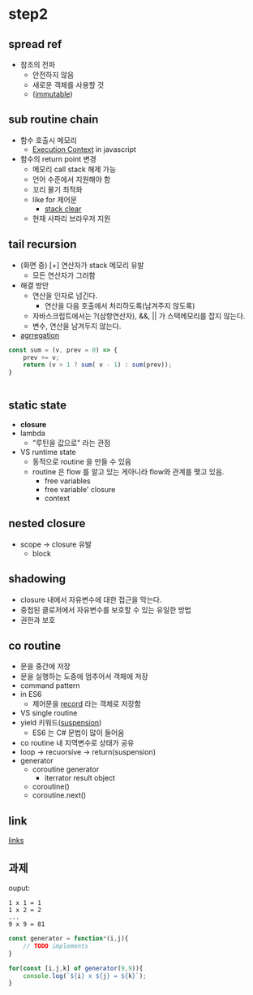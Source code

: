 # step2

## spread ref

* 참조의 전파
    * 안전하지 않음
    * 새로운 객체를 사용할 것
    * ([immutable](#))

## sub routine chain

* 함수 호출시 메모리
    * [Execution Context](#) in javascript
* 함수의 return point 변경
    * 메모리 call stack 해제 가능
    * 언어 수준에서 지원해야 함
    * 꼬리 물기 최적화
    * like for 제어문
        * [stack clear](#)
    * 현재 사파리 브라우저 지원

## tail recursion

* (화면 중) [+] 연산자가 stack 메모리 유발
    * 모든 연산자가 그러함
* 해결 방안
    * 연산을 인자로 넘긴다.
        * 연산을 다음 호출에서 처리하도록(남겨주지 않도록)
    * 자바스크립트에서는 ?(삼항연산자), &&, || 가 스택메모리를 잡지 않는다.
    * 변수, 연산을 남겨두지 않는다.
* [agrregation](#)

```javascript
const sum = (v, prev = 0) => {
    prev += v;
    return (v > 1 ? sum( v - 1) : sum(prev));
}
```

```javascript

```

## static state

* **closure**
* lambda
    * "루틴을 값으로" 라는 관점
* VS runtime state
    * 동적으로 routine 을 만들 수 있음
    * routine 은 flow 를 알고 있는 게아니라 flow와 관계를 맺고 있음.
        * free variables
        * free variable' closure
        * context

## nested closure

* scope -> closure 유발
    * block

## shadowing

* closure 내에서 자유변수에 대한 접근을 막는다.
* 중첩된 클로저에서 자유변수를 보호할 수 있는 유일한 방법
* 권한과 보호

## co routine

* 문을 중간에 저장
* 문을 실행하는 도중에 멈추어서 객체에 저장
* command pattern
* in ES6
    * 제어문을 [record](#) 라는 객체로 저장함
* VS single routine
* yield 키워드([suspension](#))
    * ES6 는 C# 문법이 많이 들어옴
* co routine 내 지역변수로 상태가 공유
* loop -> recuorsive -> return(suspension)
* generator
    * coroutine generator
        * iterrator result object
    * coroutine()
    * coroutine.next()

## link

[links]()

## 과제

ouput:

```text
1 x 1 = 1
1 x 2 = 2
...
9 x 9 = 81
```

```javascript
const generator = function*(i,j){
    // TODO implements
}

for(const [i,j,k] of generator(9,9)){
    console.log(`${i} x ${j} = ${k}`);
}
```
